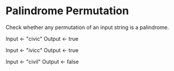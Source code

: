 # Palindrome Permutation
Check whether any permutation of an input string is a 
palindrome.

Input <- "civic"
Output <- true

Input <- "ivicc"
Output <- true

Input <- "civil"
Output <- false